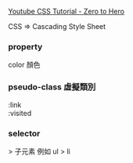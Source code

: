 
[Youtube CSS Tutorial - Zero to Hero](https://www.youtube.com/watch?v=1Rs2ND1ryYc&ab_channel=freeCodeCamp.org)   

CSS => Cascading Style Sheet    



### property     
color 顏色    

### pseudo-class 虛擬類別    
:link   
:visited    

### selector    
\>   子元素   例如 ul > li   


